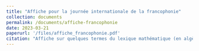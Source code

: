 ```yaml
---
title: "Affiche pour la journée internationale de la francophonie"
collection: documents
permalink: /documents/affiche-francophonie
date: 2023-03-21
paperurl: '/files/affiche_francophonie.pdf'
citation: "Affiche sur quelques termes du lexique mathématique (en algèbre et en géométrie) présentée au Salon d'honneur de l'École polytechnique et à ENSTA Paris à l'occasion de la journée internationale de la francophonie, le 21 mars 2023. Réalisée en collaboration avec le Centre Poly-Media de l'X."
---
```

    